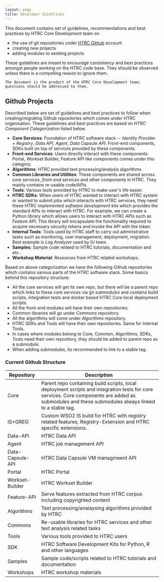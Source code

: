 ```yaml
---
layout: page
title: Developer Guidelines
---
```


This document contains set of guidelines, recommendations and best practices by
HTRC Core Development team on

*  the use of git repositories under [HTRC Github](http://github.com/htrc)
account
*  creating new projects
*  adding modules to existing projects

These guidelines are meant to encourage consistency and best practices amongst
people working on the HTRC code base. They should be observed unless there is a
compelling reason to ignore them.

```
The document is the product of the HTRC Core Development team; questions should be addressed to them.
```

## Github Projects

Described below are set of guidelines and best practices to follow when
creating/migrating Github repositories which comes under HTRC organisation.
These guidelines and best practices are based on *HTRC Component Categorization*
listed below.

- **Core Services**: Foundation of HTRC software stack -- *Identity Provider + Registry*, *Data API*, *Agent*, *Data Capsule API*. Front-end components, SDKs built on top of services provided by these components.
- **Front-end Services**: Users directly interact with these components. Portal, Workset Builder, Feature API like components comes under this category.
- **Algorithms**: HTRC provided text processing/analysis algorithms.
- **Common Libraries and Utilities**: These components are shared across *core services*, *front-end services* and other components in HTRC. They mainly contains re-usable code/APIs.
- **Tools**: Various tools provided by HTRC to make user's life easier.
- **HTRC SDKs**: When users of HTRC wanted to interact with HTRC system or wanted to submit jobs which interacts with HTRC services, they need these HTRC implemented *software development kits* which provides the standard APIs to interact with HTRC. For example, we can create a Python library which allows users to interact with HTRC APIs such as *Feature API*. This library will encapsulate the functionality required to acquire necessary security tokens and invoke the API with the token.
- **Internal Tools**: Tools used by HTRC staff to carry out administrative tasks such as monitoring, user management, deployment, migration. Best example is *Log Analyzer* used by IU team.
- **Samples**: Sample code related to HTRC tutorials, documentation and etc..
- **Workshop Material**: Resources from HTRC related workshops.

Based on above categorization we have the following Github repositories which
contains various parts of the HTRC software stack. Some basics behind this
repository structure:

- All the core services will get its own repo, but there will be a parent
repo which links to these core services via git *submodules* and contains
build scripts, integration tests and docker based HTRC Core local deployment scripts.
- All the front-end modules will have their own repositories.
- Common libraries will go under *Commons* repository.
- All the algorithms will come under *Algorithms* repository.
- HTRC SDKs and Tools will have their own repositories. Same for Internal Tools.
- In cases where modules belong to Core, Common, Algorithms, SDKs, Tools need their
own repository, they should be added to parent repo as a submodule.
- When adding submodules, its recommended to link to a stable tag.

### Current Github Structure

| Repository      | Description |
| --------------- | ----------- |
| Core            | Parent repo containing build scripts, local deployment scripts and integration tests for core services. Core components are added as submodules and these submodules always linked to a stable tag. |
| IS+GREG         | Custom WSO2 IS build for HTRC with registry related features, Registry-Extension and HTRC specific extensions.   |
| Data-API        | HTRC Data API |
| Agent           | HTRC job management API |
| Data-Capsule-API | HTRC Data Capsule VM managmeent API |
| Portal          | HTRC Portal |
| Workset-Builder | HTRC Workset Builder |
| Feature-API     | Serve features extracted from HTRC corpus including copyrighted content |
| Algorithms      | Text processing/analaysing algorithms provided by HTRC |
| Commons         | Re-usable libraries for HTRC services and other text analysis related tasks |
| Tools           | Various tools provided to HTRC users |
| SDK             | HTRC Software Development Kits for Python, R and other languages |
| Samples         | Sample code/scripts related to HTRC tutorials and documentation |
| Workshops       | HTRC workshop materials |
